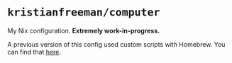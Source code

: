 # `kristianfreeman/computer`

My Nix configuration. **Extremely work-in-progress.**

A previous version of this config used custom scripts with Homebrew. You can find that [here](https://github.com/kristianfreeman/computer/tree/archive).

